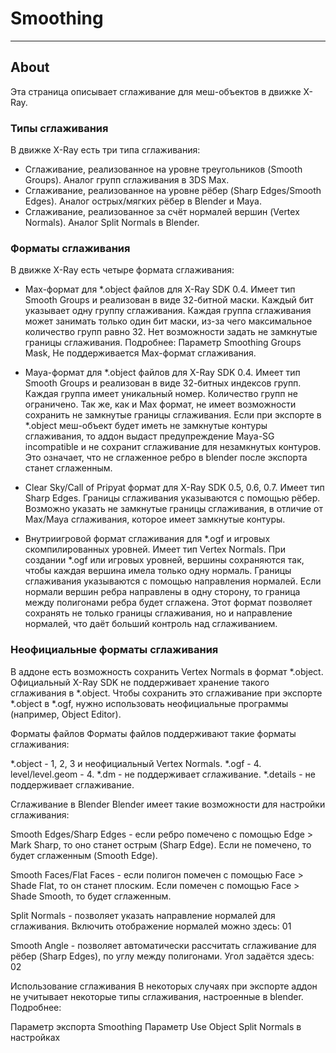 # Smoothing

___

## About

Эта страница описывает сглаживание для меш-объектов в движке X-Ray.

### Типы сглаживания

В движке X-Ray есть три типа сглаживания:

- Сглаживание, реализованное на уровне треугольников (Smooth Groups). Аналог групп сглаживания в 3DS Max.
- Сглаживание, реализованное на уровне рёбер (Sharp Edges/Smooth Edges). Аналог острых/мягких рёбер в Blender и Maya.
- Сглаживание, реализованное за счёт нормалей вершин (Vertex Normals). Аналог Split Normals в Blender.

### Форматы сглаживания

В движке X-Ray есть четыре формата сглаживания:

- Max-формат для *.object файлов для X-Ray SDK 0.4. Имеет тип Smooth Groups и реализован в виде 32-битной маски. Каждый бит указывает одну группу сглаживания. Каждая группа сглаживания может занимать только один бит маски, из-за чего максимальное количество групп равно 32. Нет возможности задать не замкнутые границы сглаживания. Подробнее: Параметр Smoothing Groups Mask, Не поддерживается Max-формат сглаживания.

- Maya-формат для *.object файлов для X-Ray SDK 0.4. Имеет тип Smooth Groups и реализован в виде 32-битных индексов групп. Каждая группа имеет уникальный номер. Количество групп не ограничено. Так же, как и Max формат, не имеет возможности сохранить не замкнутые границы сглаживания. Если при экспорте в *.object меш-объект будет иметь не замкнутые контуры сглаживания, то аддон выдаст предупреждение Maya-SG incompatible и не сохранит сглаживание для незамкнутых контуров. Это означает, что не сглаженное ребро в blender после экспорта станет сглаженным.

- Clear Sky/Call of Pripyat формат для X-Ray SDK 0.5, 0.6, 0.7. Имеет тип Sharp Edges. Границы сглаживания указываются с помощью рёбер. Возможно указать не замкнутые границы сглаживания, в отличие от Max/Maya сглаживания, которое имеет замкнутые контуры.

- Внутриигровой формат сглаживания для *.ogf и игровых скомпилированных уровней. Имеет тип Vertex Normals. При создании *.ogf или игровых уровней, вершины сохраняются так, чтобы каждая вершина имела только одну нормаль. Границы сглаживания указываются с помощью направления нормалей. Если нормали вершин ребра направлены в одну сторону, то граница между полигонами ребра будет сглажена. Этот формат позволяет сохранять не только границы сглаживания, но и направление нормалей, что даёт больший контроль над сглаживанием.

### Неофициальные форматы сглаживания

В аддоне есть возможность сохранить Vertex Normals в формат *.object. Официальный X-Ray SDK не поддерживает хранение такого сглаживания в *.object. Чтобы сохранить это сглаживание при экспорте *.object в *.ogf, нужно использовать неофициальные программы (например, Object Editor).

Форматы файлов
Форматы файлов поддерживают такие форматы сглаживания:

*.object - 1, 2, 3 и неофициальный Vertex Normals.
*.ogf - 4.
level/level.geom - 4.
*.dm - не поддерживает сглаживание.
*.details - не поддерживает сглаживание.

Сглаживание в Blender
Blender имеет такие возможности для настройки сглаживания:

Smooth Edges/Sharp Edges - если ребро помечено с помощью Edge > Mark Sharp, то оно станет острым (Sharp Edge). Если не помечено, то будет сглаженным (Smooth Edge).

Smooth Faces/Flat Faces - если полигон помечен с помощью Face > Shade Flat, то он станет плоским. Если помечен с помощью Face > Shade Smooth, то будет сглаженным.

Split Normals - позволяет указать направление нормалей для сглаживания. Включить отображение нормалей можно здесь: 01

Smooth Angle - позволяет автоматически рассчитать сглаживание для рёбер (Sharp Edges), по углу между полигонами. Угол задаётся здесь: 02

Использование сглаживания
В некоторых случаях при экспорте аддон не учитывает некоторые типы сглаживания, настроенные в blender. Подробнее:

Параметр экспорта Smoothing
Параметр Use Object Split Normals в настройках
